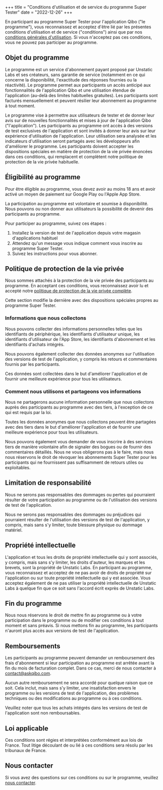 +++
title = "Conditions d'utilisation et de service du programme Super Tester"
date = "2022-12-26"
+++

En participant au programme Super Tester pour l'application Qibo ("le programme"), vous reconnaissez et acceptez d'être lié par les présentes conditions d'utilisation et de service ("conditions") ainsi que par nos [conditions générales d'utilisation](/fr/tou). Si vous n'acceptez pas ces conditions, vous ne pouvez pas participer au programme.

## Objet du programme

Le programme est un service d'abonnement payant proposé par Unstatic Labs et ses créateurs, sans garantie de service (notamment en ce qui concerne la disponibilité, l'exactitude des réponses fournies ou la réactivité). Le programme permet aux participants un accès anticipé aux fonctionnalités de l'application Qibo et une utilisation étendue de l'application (au-delà des limites habituelles gratuites). Les participants sont facturés mensuellement et peuvent résilier leur abonnement au programme à tout moment.

Le programme vise à permettre aux utilisateurs de tester et de donner leur avis sur de nouvelles fonctionnalités et mises à jour de l'application Qibo ("l'application"). Les participants au programme ont accès à des versions de test exclusives de l'application et sont invités à donner leur avis sur leur expérience d'utilisation de l'application. Leur utilisation sera analysée et les indicateurs d'utilisation seront partagés avec les développeurs afin d'améliorer le programme. Les participants doivent accepter les dispositions spéciales en matière de protection de la vie privée énoncées dans ces conditions, qui remplacent et complètent notre politique de protection de la vie privée habituelle.

## Éligibilité au programme

Pour être éligible au programme, vous devez avoir au moins 18 ans et avoir activé un moyen de paiement sur Google Play ou l'Apple App Store.

La participation au programme est volontaire et soumise à disponibilité. Nous pouvons ou non donner aux utilisateurs la possibilité de devenir des participants au programme.

Pour participer au programme, suivez ces étapes :

1. Installez la version de test de l'application depuis votre magasin d'applications habituel
2. Attendez qu'un message vous indique comment vous inscrire au programme Super Tester.
3. Suivez les instructions pour vous abonner.

## Politique de protection de la vie privée

Nous sommes attachés à la protection de la vie privée des participants au programme. En acceptant ces conditions, vous reconnaissez avoir lu et accepté notre [politique de protection de la vie privée complète](/fr/privacy).

Cette section modifie la dernière avec des dispositions spéciales propres au programme Super Tester.

### Informations que nous collectons

Nous pouvons collecter des informations personnelles telles que les identifiants de périphérique, les identifiants d'utilisateur unique, les identifiants d'utilisateur de l'App Store, les identifiants d'abonnement et les identifiants d'achats intégrés.

Nous pouvons également collecter des données anonymes sur l'utilisation des versions de test de l'application, y compris les retours et commentaires fournis par les participants.

Ces données sont collectées dans le but d'améliorer l'application et de fournir une meilleure expérience pour tous les utilisateurs.

### Comment nous utilisons et partageons vos informations

Nous ne partagerons aucune information personnelle que nous collectons auprès des participants au programme avec des tiers, à l'exception de ce qui est requis par la loi.

Toutes les données anonymes que nous collectons peuvent être partagées avec des tiers dans le but d'améliorer l'application et de fournir une meilleure expérience pour tous les utilisateurs.

Nous pouvons également vous demander de vous inscrire à des services tiers de manière volontaire afin de signaler des bogues ou de fournir des commentaires détaillés. Nous ne vous obligerons pas à le faire, mais nous nous réservons le droit de révoquer les abonnements Super Tester pour les participants qui ne fournissent pas suffisamment de retours utiles ou exploitables.

## Limitation de responsabilité

Nous ne serons pas responsables des dommages ou pertes qui pourraient résulter de votre participation au programme ou de l'utilisation des versions de test de l'application.

Nous ne serons pas responsables des dommages ou préjudices qui pourraient résulter de l'utilisation des versions de test de l'application, y compris, mais sans s'y limiter, toute blessure physique ou dommage matériel.

## Propriété intellectuelle

L'application et tous les droits de propriété intellectuelle qui y sont associés, y compris, mais sans s'y limiter, les droits d'auteur, les marques et les brevets, sont la propriété de Unstatic Labs. En participant au programme, vous reconnaissez et acceptez de ne pas avoir de droits de propriété sur l'application ou sur toute propriété intellectuelle qui y est associée. Vous acceptez également de ne pas utiliser la propriété intellectuelle de Unstatic Labs à quelque fin que ce soit sans l'accord écrit exprès de Unstatic Labs.

## Fin du programme

Nous nous réservons le droit de mettre fin au programme ou à votre participation dans le programme ou de modifier ces conditions à tout moment et sans préavis. Si nous mettons fin au programme, les participants n'auront plus accès aux versions de test de l'application.

## Remboursements

Les participants au programme peuvent demander un remboursement des frais d'abonnement si leur participation au programme est arrêtée avant la fin du mois de facturation complet. Dans ce cas, merci de nous contacter à contact@askqibo.com.

Aucun autre remboursement ne sera accordé pour quelque raison que ce soit. Cela inclut, mais sans s'y limiter, une insatisfaction envers le programme ou les versions de test de l'application, des problèmes techniques ou des modifications au programme ou à ces conditions.

Veuillez noter que tous les achats intégrés dans les versions de test de l'application sont non remboursables.

## Loi applicable

Ces conditions sont régies et interprétées conformément aux lois de France. Tout litige découlant de ou lié à ces conditions sera résolu par les tribunaux de France.

## Nous contacter

Si vous avez des questions sur ces conditions ou sur le programme, veuillez [nous contacter](/fr/contact).
